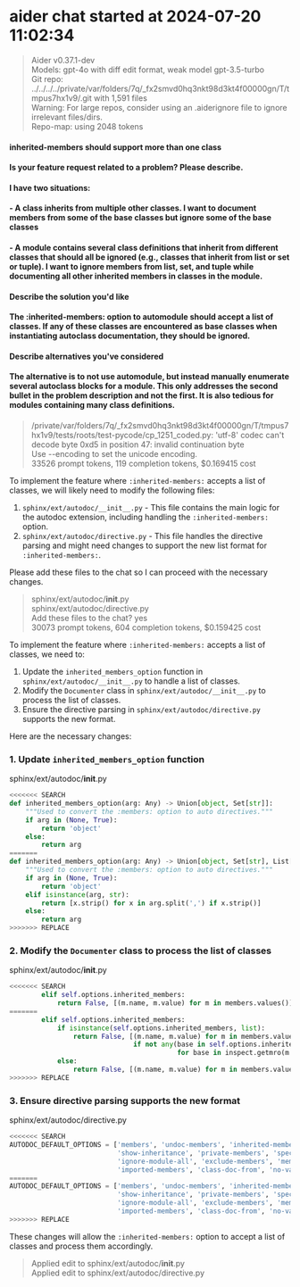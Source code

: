 
# aider chat started at 2024-07-20 11:02:34

> Aider v0.37.1-dev  
> Models: gpt-4o with diff edit format, weak model gpt-3.5-turbo  
> Git repo: ../../../../private/var/folders/7q/_fx2smvd0hq3nkt98d3kt4f00000gn/T/tmpus7hx1v9/.git with 1,591 files  
> Warning: For large repos, consider using an .aiderignore file to ignore irrelevant files/dirs.  
> Repo-map: using 2048 tokens  

#### inherited-members should support more than one class  
#### **Is your feature request related to a problem? Please describe.**  
#### I have two situations:  
#### - A class inherits from multiple other classes. I want to document members from some of the base classes but ignore some of the base classes  
#### - A module contains several class definitions that inherit from different classes that should all be ignored (e.g., classes that inherit from list or set or tuple). I want to ignore members from list, set, and tuple while documenting all other inherited members in classes in the module.  
####   
#### **Describe the solution you'd like**  
#### The :inherited-members: option to automodule should accept a list of classes. If any of these classes are encountered as base classes when instantiating autoclass documentation, they should be ignored.  
####   
#### **Describe alternatives you've considered**  
#### The alternative is to not use automodule, but instead manually enumerate several autoclass blocks for a module. This only addresses the second bullet in the problem description and not the first. It is also tedious for modules containing many class definitions.  
####   
####  
> /private/var/folders/7q/_fx2smvd0hq3nkt98d3kt4f00000gn/T/tmpus7hx1v9/tests/roots/test-pycode/cp_1251_coded.py: 'utf-8' codec can't decode byte 0xd5 in position 47: invalid continuation byte  
> Use --encoding to set the unicode encoding.  
> 33526 prompt tokens, 119 completion tokens, $0.169415 cost  

To implement the feature where `:inherited-members:` accepts a list of classes, we will likely need to modify the following files:

1. `sphinx/ext/autodoc/__init__.py` - This file contains the main logic for the autodoc extension, including handling the `:inherited-members:` option.
2. `sphinx/ext/autodoc/directive.py` - This file handles the directive parsing and might need changes to support the new list format for `:inherited-members:`.

Please add these files to the chat so I can proceed with the necessary changes.

> sphinx/ext/autodoc/__init__.py  
> sphinx/ext/autodoc/directive.py  
> Add these files to the chat? yes  
> 30073 prompt tokens, 604 completion tokens, $0.159425 cost  

To implement the feature where `:inherited-members:` accepts a list of classes, we need to:

1. Update the `inherited_members_option` function in `sphinx/ext/autodoc/__init__.py` to handle a list of classes.
2. Modify the `Documenter` class in `sphinx/ext/autodoc/__init__.py` to process the list of classes.
3. Ensure the directive parsing in `sphinx/ext/autodoc/directive.py` supports the new format.

Here are the necessary changes:

### 1. Update `inherited_members_option` function

sphinx/ext/autodoc/__init__.py
```python
<<<<<<< SEARCH
def inherited_members_option(arg: Any) -> Union[object, Set[str]]:
    """Used to convert the :members: option to auto directives."""
    if arg in (None, True):
        return 'object'
    else:
        return arg
=======
def inherited_members_option(arg: Any) -> Union[object, Set[str], List[str]]:
    """Used to convert the :members: option to auto directives."""
    if arg in (None, True):
        return 'object'
    elif isinstance(arg, str):
        return [x.strip() for x in arg.split(',') if x.strip()]
    else:
        return arg
>>>>>>> REPLACE
```

### 2. Modify the `Documenter` class to process the list of classes

sphinx/ext/autodoc/__init__.py
```python
<<<<<<< SEARCH
        elif self.options.inherited_members:
            return False, [(m.name, m.value) for m in members.values()]
=======
        elif self.options.inherited_members:
            if isinstance(self.options.inherited_members, list):
                return False, [(m.name, m.value) for m in members.values()
                               if not any(base in self.options.inherited_members
                                          for base in inspect.getmro(m.value))]
            else:
                return False, [(m.name, m.value) for m in members.values()]
>>>>>>> REPLACE
```

### 3. Ensure directive parsing supports the new format

sphinx/ext/autodoc/directive.py
```python
<<<<<<< SEARCH
AUTODOC_DEFAULT_OPTIONS = ['members', 'undoc-members', 'inherited-members',
                           'show-inheritance', 'private-members', 'special-members',
                           'ignore-module-all', 'exclude-members', 'member-order',
                           'imported-members', 'class-doc-from', 'no-value']
=======
AUTODOC_DEFAULT_OPTIONS = ['members', 'undoc-members', 'inherited-members',
                           'show-inheritance', 'private-members', 'special-members',
                           'ignore-module-all', 'exclude-members', 'member-order',
                           'imported-members', 'class-doc-from', 'no-value']
>>>>>>> REPLACE
```

These changes will allow the `:inherited-members:` option to accept a list of classes and process them accordingly.

> Applied edit to sphinx/ext/autodoc/__init__.py  
> Applied edit to sphinx/ext/autodoc/directive.py  
